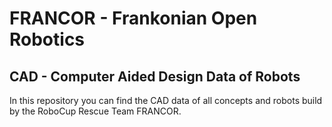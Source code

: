 <h1>FRANCOR - Frankonian Open Robotics</h1>
<h2>CAD - Computer Aided Design Data of Robots</h2>

In this repository you can find the CAD data of all concepts and robots build
by the RoboCup Rescue Team FRANCOR.
